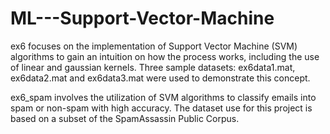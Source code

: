 # ML---Support-Vector-Machine

ex6 focuses on the implementation of Support Vector Machine (SVM) algorithms to gain an intuition on how the process works, including the use of linear and gaussian kernels. Three sample datasets: ex6data1.mat, ex6data2.mat and ex6data3.mat were used to demonstrate this concept.

ex6_spam involves the utilization of SVM algorithms to classify emails into spam or non-spam with high accuracy. The dataset use for this project is based on a subset of the SpamAssassin Public Corpus.
